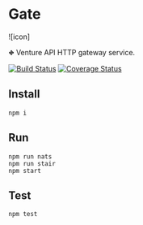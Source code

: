 Gate
====

![icon]

⛖ Venture API HTTP gateway service.

[![Build Status](https://travis-ci.org/venture-api/gate.svg?branch=master)](https://travis-ci.org/venture-api/gate)
[![Coverage Status](https://coveralls.io/repos/github/venture-api/gate/badge.svg?branch=master)](https://coveralls.io/github/venture-api/gate?branch=master)


Install
-------

```
npm i

```


Run
---

```
npm run nats
npm run stair
npm start
```


Test
----

```
npm test
```

